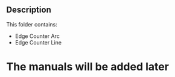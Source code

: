 Description
----------

This folder contains:
* Edge Counter Arc
* Edge Counter Line

# The manuals will be added later

